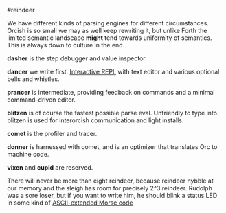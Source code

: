 #reindeer

We have different kinds of parsing engines for different circumstances. Orcish is so small we may as well keep rewriting it, but unlike Forth the limited semantic landscape **might** tend towards uniformity of semantics. This is always down to culture in the end. 

**dasher** is the step debugger and value inspector. 

**dancer** we write first. [Interactive REPL](dancer.md) with text editor and various optional bells and whistles.

**prancer** is intermediate, providing feedback on commands and a minimal command-driven editor.

**blitzen** is of course the fastest possible parse eval. Unfriendly to type into. blitzen is used for interorcish communication and light installs.  

**comet** is the profiler and tracer. 

**donner** is harnessed with comet, and is an optimizer that translates Orc to machine code. 

**vixen** and **cupid** are reserved. 

There will never be more than eight reindeer, because reindeer nybble at our memory and the sleigh has room for precisely 2^3 reindeer. Rudolph was a sore loser, but if you want to write him, he should blink a status LED in some kind of [ASCII-extended Morse code](http://ascii-table.com/morse-code.php)
